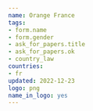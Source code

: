 ```yaml
---
name: Orange France
tags:
- form.name 
- form.gender
- ask_for_papers.title
- ask_for_papers.ok
- country_law
countries:
- fr
updated: 2022-12-23
logo: png
name_in_logo: yes
---
```


